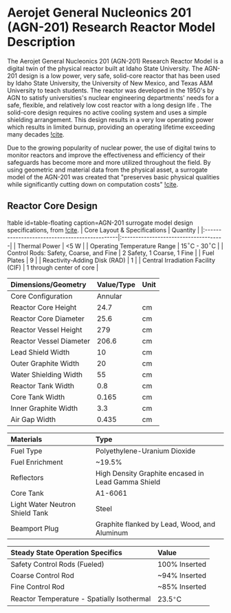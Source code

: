 # Aerojet General Nucleonics 201 (AGN-201) Research Reactor Model Description

The Aerojet General Nucleonics 201 (AGN-201) Research Reactor Model is a digital twin of the physical reactor built at Idaho State University. The AGN-201 design is a low power, very safe, solid-core reactor that has been used by Idaho State University, the University of New Mexico, and Texas A&M University to teach students. The reactor was developed in the 1950's by AGN to satisfy universities's nuclear engineering departments' needs for a safe, flexible, and relatively low cost reactor with a long design life . The solid-core design requires no active cooling system and uses a simple shielding arrangement. This design results in a very low operating power which results in limited burnup, providing an operating lifetime exceeding many decades [!cite](ISU_AGN).

Due to the growing popularity of nuclear power, the use of digital twins to monitor reactors and improve the effectiveness and efficiency of their safeguards has become more and more utilized throughout the field. By using geometric and material data from the physical asset, a surrogate model of the AGN-201 was created that "preserves basic physical qualities while significantly cutting down on computation costs" [!cite](AGN).

## Reactor Core Design

!table id=table-floating caption=AGN-201 surrogate model design specifications, from [!cite](AGN).
| Core Layout & Specifications                  | Quantity                             |
|:----------------------------------------------|:-------------------------------------|
| Thermal Power                                 | <5 W                                 |
| Operating Temperature Range                   | 15$^{\circ}$C - 30$^{\circ}$C        |
| Control Rods: Safety, Coarse, and Fine        | 2 Safety, 1 Coarse, 1 Fine           |
| Fuel Plates                                   | 9                                    |
| Reactivity-Adding Disk (RAD)                  | 1                                    |
| Central Irradiation Facility (CIF)            | 1 through center of core             |

| Dimensions/Geometry                               | Value/Type             | Unit        |
|:--------------------------------------------------|:-----------------------|:------------|
| Core Configuration                                | Annular                |             |
| Reactor Core Height                               | 24.7                   | cm          |
| Reactor Core Diameter                             | 25.6                   | cm          |
| Reactor Vessel Height                             | 279                    | cm          |
| Reactor Vessel Diameter                           | 206.6                  | cm          |
| Lead Shield Width                                 | 10                     | cm          |
| Outer Graphite Width                              | 20                     | cm          |
| Water Shielding Width                             | 55                     | cm          |
| Reactor Tank Width                                | 0.8                    | cm          |
| Core Tank Width                                   | 0.165                  | cm          |
| Inner Graphite Width                              | 3.3                    | cm          |
| Air Gap Width                                     | 0.435                  | cm          |

| Materials                           | Type                                               |
|:------------------------------------|:---------------------------------------------------|
| Fuel Type                           | Polyethylene-Uranium Dioxide                       |
| Fuel Enrichment                     | ~19.5%                                             |
| Reflectors                          | High Density Graphite encased in Lead Gamma Shield |
| Core Tank                           | A1-6061                                            |
| Light Water Neutron Shield Tank     | Steel                                              |
| Beamport Plug                       | Graphite flanked by Lead, Wood, and Aluminum       |

| Steady State Operation Specifics              | Value                                |
|:----------------------------------------------|:-------------------------------------|
| Safety Control Rods (Fueled)                  | 100% Inserted                        |
| Coarse Control Rod                            | ~94% Inserted                        |
| Fine Control Rod                              | ~85% Inserted                        |
| Reactor Temperature - Spatially Isothermal    | 23.5$^{\circ}$C                      |

